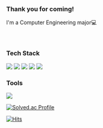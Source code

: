 ### Thank you for coming!<br>
I'm a Computer Engineering major:computer:
<br>
<br>
<br>

### Tech Stack 
<img src="https://img.shields.io/badge/C-1E90FF?style=flat-flat&logo=C&logoColor=white"/> <img src="https://img.shields.io/badge/Android-3DDC84?style=flat-square&logo=Android&logoColor=white"/> <img src="https://img.shields.io/badge/JavaScript-F7DF1E?style=flat-square&logo=JavaScript&logoColor=white"/> <img src="https://img.shields.io/badge/HTML-E34F26?style=flat-square&logo=HTML5&logoColor=white"/> <img src="https://img.shields.io/badge/CSS-A8B9CC?style=flat-square&logo=CSS3&logoColor=white"/>


### Tools
<img src="https://img.shields.io/badge/Eclipse IDE-525C86?style=flat-square&logo=Eclipse IDE&logoColor=white"/></a>







[![Solved.ac Profile](http://mazassumnida.wtf/api/generate_badge?boj=leeselae)](https://solved.ac/leeselae)<br/>


[![Hits](https://hits.seeyoufarm.com/api/count/incr/badge.svg?url=https%3A%2F%2Fgithub.com%2Fleeselae%2F&count_bg=%2379C83D&title_bg=%230A7400&icon=&icon_color=%23E7E7E7&title=Visit&edge_flat=false)](https://hits.seeyoufarm.com)
